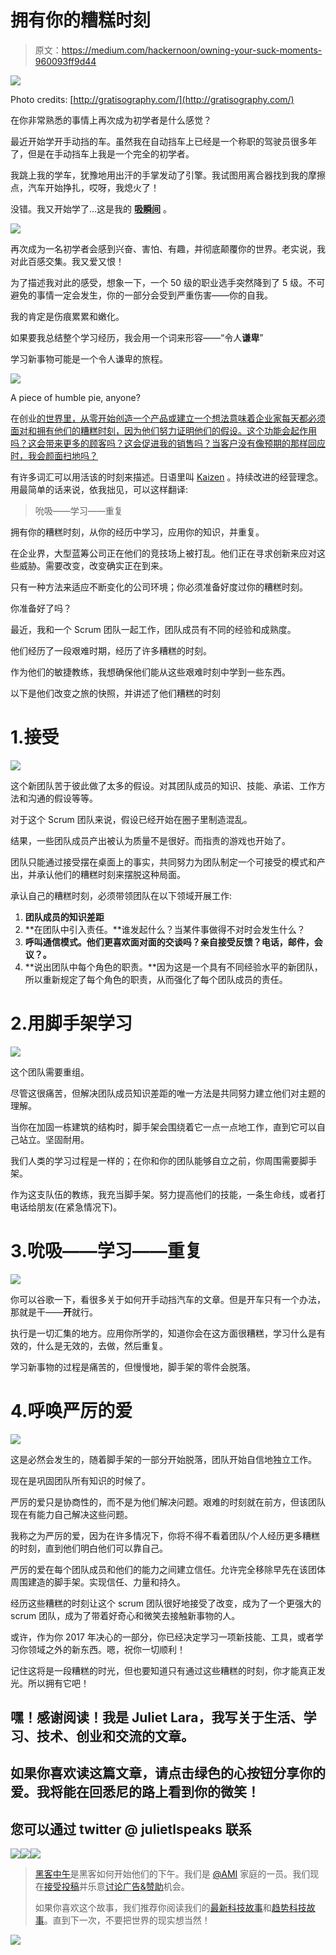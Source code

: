 # 拥有你的糟糕时刻

> 原文：<https://medium.com/hackernoon/owning-your-suck-moments-960093ff9d44>

![](img/5a555520ce0f56968ba805d236e9f817.png)

Photo credits: [http://gratisography.com/](http://gratisography.com/)

在你非常熟悉的事情上再次成为初学者是什么感觉？

最近开始学开手动挡的车。虽然我在自动挡车上已经是一个称职的驾驶员很多年了，但是在手动挡车上我是一个完全的初学者。

我跳上我的学车，犹豫地用出汗的手掌发动了引擎。我试图用离合器找到我的摩擦点，汽车开始挣扎，哎呀，我熄火了！

没错。我又开始学了…这是我的 [**吸瞬间**](https://hackernoon.com/tagged/suck-moment) 。

![](img/1adda9a17e3f848920e8082a57d49771.png)

再次成为一名初学者会感到兴奋、害怕、有趣，并彻底颠覆你的世界。老实说，我对此百感交集。我又爱又恨！

为了描述我对此的感受，想象一下，一个 50 级的职业选手突然降到了 5 级。不可避免的事情一定会发生，你的一部分会受到严重伤害——你的自我。

我的肯定是伤痕累累和嫩化。

如果要我总结整个学习经历，我会用一个词来形容——“令人**谦卑**”

学习新事物可能是一个令人谦卑的旅程。

![](img/f48d45ac14165a92676a3fe0595fe6f8.png)

A piece of humble pie, anyone?

在创业[的世界里，从零开始创造一个产品或建立一个想法意味着企业家每天都必须面对和拥有他们的糟糕时刻，因为他们努力证明他们的假设。这个功能会起作用吗？这会带来更多的顾客吗？这会促进我的销售吗？当客户没有像预期的那样回应时，我会颜面扫地吗？](https://hackernoon.com/tagged/startup)

有许多词汇可以用活该的时刻来描述。日语里叫 [Kaizen](http://www.leanproduction.com/kaizen.html) 。持续改进的经营理念。用最简单的话来说，依我拙见，可以这样翻译:

> 吮吸——学习——重复

拥有你的糟糕时刻，从你的经历中学习，应用你的知识，并重复。

在企业界，大型蓝筹公司正在他们的竞技场上被打乱。他们正在寻求创新来应对这些威胁。需要改变，改变确实正在到来。

只有一种方法来适应不断变化的公司环境；你必须准备好度过你的糟糕时刻。

你准备好了吗？

最近，我和一个 Scrum 团队一起工作，团队成员有不同的经验和成熟度。

他们经历了一段艰难时期，经历了许多糟糕的时刻。

作为他们的敏捷教练，我想确保他们能从这些艰难时刻中学到一些东西。

以下是他们改变之旅的快照，并讲述了他们糟糕的时刻

# 1.接受

![](img/2eb75df3d9f327ddd9b20f502a744dcf.png)

这个新团队苦于彼此做了太多的假设。对其团队成员的知识、技能、承诺、工作方法和沟通的假设等等。

对于这个 Scrum 团队来说，假设已经开始在圈子里制造混乱。

结果，一些团队成员产出被认为质量不是很好。而指责的游戏也开始了。

团队只能通过接受摆在桌面上的事实，共同努力为团队制定一个可接受的模式和产出，并承认他们的糟糕时刻来摆脱这种局面。

承认自己的糟糕时刻，必须带领团队在以下领域开展工作:

1.  **团队成员的知识差距**
2.  **在团队中引入责任。**谁发起什么？当某件事做得不对时会发生什么？
3.  **呼叫通信模式。他们更喜欢面对面的交谈吗？亲自接受反馈？电话，邮件，会议？。**
4.  **说出团队中每个角色的职责。**因为这是一个具有不同经验水平的新团队，所以重新规定了每个角色的职责，从而强化了每个团队成员的责任。

# 2.用脚手架学习

![](img/1bd48315d1128ef3af673d2e10ef3488.png)

这个团队需要重组。

尽管这很痛苦，但解决团队成员知识差距的唯一方法是共同努力建立他们对主题的理解。

当你在加固一栋建筑的结构时，脚手架会围绕着它一点一点地工作，直到它可以自己站立。坚固耐用。

我们人类的学习过程是一样的；在你和你的团队能够自立之前，你周围需要脚手架。

作为这支队伍的教练，我充当脚手架。努力提高他们的技能，一条生命线，或者打电话给朋友(在紧急情况下)。

# 3.吮吸——学习——重复

![](img/5dc8443fb3ac594c16e2ad31b01f1610.png)

你可以谷歌一下，看很多关于如何开手动挡汽车的文章。但是开车只有一个办法，那就是干——**开**就行。

执行是一切汇集的地方。应用你所学的，知道你会在这方面很糟糕，学习什么是有效的，什么是无效的，去做，然后重复。

学习新事物的过程是痛苦的，但慢慢地，脚手架的零件会脱落。

# 4.呼唤严厉的爱

![](img/929a76f0e332b286c61fc54a3175d7ae.png)

这是必然会发生的，随着脚手架的一部分开始脱落，团队开始自信地独立工作。

现在是巩固团队所有知识的时候了。

严厉的爱只是协商性的，而不是为他们解决问题。艰难的时刻就在前方，但该团队现在有能力自己解决这些问题。

我称之为严厉的爱，因为在许多情况下，你将不得不看着团队/个人经历更多糟糕的时刻，直到他们明白他们可以靠自己。

严厉的爱在每个团队成员和他们的能力之间建立信任。允许完全移除早先在该团体周围建造的脚手架。实现信任、力量和持久。

经历这些糟糕的时刻让这个 scrum 团队很好地接受了改变，成为了一个更强大的 scrum 团队，成为了带着好奇心和微笑去接触新事物的人。

或许，作为你 2017 年决心的一部分，你已经决定学习一项新技能、工具，或者学习你领域之外的新东西。嗯，祝你一切顺利！

记住这将是一段糟糕的时光，但也要知道只有通过这些糟糕的时刻，你才能真正发光。所以拥有它吧！

## 嘿！感谢阅读！我是 Juliet Lara，我写关于生活、学习、技术、创业和交流的文章。

## 如果你喜欢读这篇文章，请点击绿色的心按钮分享你的爱。我将能在回悉尼的路上看到你的微笑！

## 您可以通过 twitter @ julietlspeaks 联系

[![](img/50ef4044ecd4e250b5d50f368b775d38.png)](http://bit.ly/HackernoonFB)[![](img/979d9a46439d5aebbdcdca574e21dc81.png)](https://goo.gl/k7XYbx)[![](img/2930ba6bd2c12218fdbbf7e02c8746ff.png)](https://goo.gl/4ofytp)

> [黑客中午](http://bit.ly/Hackernoon)是黑客如何开始他们的下午。我们是 [@AMI](http://bit.ly/atAMIatAMI) 家庭的一员。我们现在[接受投稿](http://bit.ly/hackernoonsubmission)并乐意[讨论广告&赞助](mailto:partners@amipublications.com)机会。
> 
> 如果你喜欢这个故事，我们推荐你阅读我们的[最新科技故事](http://bit.ly/hackernoonlatestt)和[趋势科技故事](https://hackernoon.com/trending)。直到下一次，不要把世界的现实想当然！

![](img/be0ca55ba73a573dce11effb2ee80d56.png)